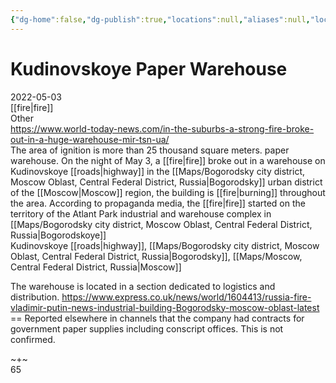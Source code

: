 ```yaml
---
{"dg-home":false,"dg-publish":true,"locations":null,"aliases":null,"location":"Kudinovskoye highway, Bogorodsky urban district, Moscow region","title":"Kudinovskoye Paper Warehouse","tag":"fire, warehouse, paper","date":"2022-05-03","permalink":"/kudinovskoye-paper-warehouse/","dgHomeLink":true,"dgPassFrontmatter":true}
---
```



# Kudinovskoye Paper Warehouse

2022-05-03  
[[fire|fire]]  
Other  
https://www.world-today-news.com/in-the-suburbs-a-strong-fire-broke-out-in-a-huge-warehouse-mir-tsn-ua/  
The area of ​​ignition is more than 25 thousand square meters. paper warehouse. On the night of May 3, a [[fire|fire]] broke out in a warehouse on Kudinovskoye [[roads|highway]] in the [[Maps/Bogorodsky city district, Moscow Oblast, Central Federal District, Russia|Bogorodsky]] urban district of the [[Moscow|Moscow]] region, the building is [[fire|burning]] throughout the area. According to propaganda media, the [[fire|fire]] started on the territory of the Atlant Park industrial and warehouse complex in [[Maps/Bogorodsky city district, Moscow Oblast, Central Federal District, Russia|Bogorodskoye]]  
Kudinovskoye [[roads|highway]], [[Maps/Bogorodsky city district, Moscow Oblast, Central Federal District, Russia|Bogorodsky]], [[Maps/Moscow, Central Federal District, Russia|Moscow]]

The warehouse is located in a section dedicated to logistics and distribution. https://www.express.co.uk/news/world/1604413/russia-fire-vladimir-putin-news-industrial-building-Bogorodsky-moscow-oblast-latest == Reported elsewhere in channels that the company had contracts for government paper supplies including conscript offices. This is not confirmed.

~+~  
65
